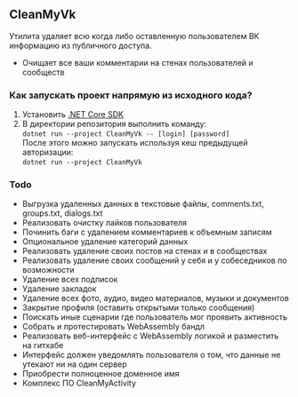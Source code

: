 ## CleanMyVk
Утилита удаляет всю когда либо оставленную пользователем ВК информацию из публичного доступа. 
* Очищает все ваши комментарии на стенах пользователей и сообществ
### Как запускать проект напрямую из исходного кода?
1. Установить [.NET Core SDK](https://dot.net)
2. В директории репозитория выполнить команду:  
`dotnet run --project CleanMyVk -- [login] [password]`  
После этого можно запускать используя кеш предыдущей авторизации:  
`dotnet run --project CleanMyVk`
### Todo
* Выгрузка удаленных данных в текстовые файлы, comments.txt, groups.txt, dialogs.txt
* Реализовать очистку лайков пользователя
* Починить баги с удалением комментариев к объемным записям
* Опциональное удаление категорий данных 
* Реализовать удаление своих постов на стенах и в сообществах
* Реализовать удаление своих сообщений у себя и у собеседников по возможности
* Удаление всех подписок
* Удаление закладок
* Удаление всех фото, аудио, видео материалов, музыки и документов
* Закрытие профиля (оставить открытыми только сообщения)
* Поискать иные сценарии где пользователь мог проявить активность
* Собрать и протестировать WebAssembly бандл
* Реализовать веб-интерфейс с WebAssembly логикой и разместить на гитхабе
* Интерфейс должен уведомлять пользователя о том, что данные не утекают ни на один сервер
* Приобрести полноценное доменное имя
* Комплекс ПО CleanMyActivity
